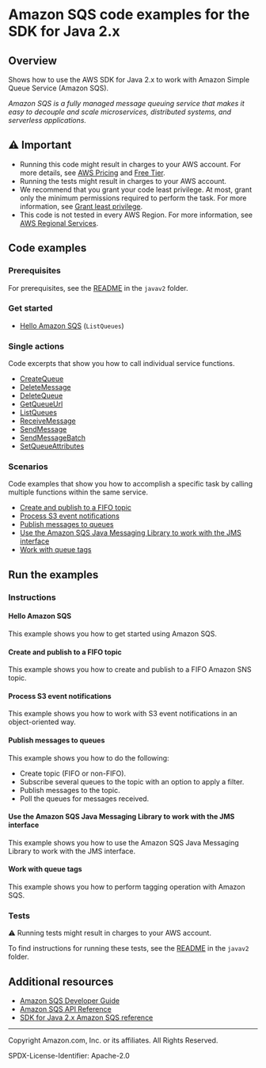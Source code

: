 # Amazon SQS code examples for the SDK for Java 2.x

## Overview

Shows how to use the AWS SDK for Java 2.x to work with Amazon Simple Queue Service (Amazon SQS).

<!--custom.overview.start-->
<!--custom.overview.end-->

_Amazon SQS is a fully managed message queuing service that makes it easy to decouple and scale microservices, distributed systems, and serverless applications._

## ⚠ Important

* Running this code might result in charges to your AWS account. For more details, see [AWS Pricing](https://aws.amazon.com/pricing/) and [Free Tier](https://aws.amazon.com/free/).
* Running the tests might result in charges to your AWS account.
* We recommend that you grant your code least privilege. At most, grant only the minimum permissions required to perform the task. For more information, see [Grant least privilege](https://docs.aws.amazon.com/IAM/latest/UserGuide/best-practices.html#grant-least-privilege).
* This code is not tested in every AWS Region. For more information, see [AWS Regional Services](https://aws.amazon.com/about-aws/global-infrastructure/regional-product-services).

<!--custom.important.start-->
<!--custom.important.end-->

## Code examples

### Prerequisites

For prerequisites, see the [README](../../README.md#Prerequisites) in the `javav2` folder.


<!--custom.prerequisites.start-->
<!--custom.prerequisites.end-->

### Get started

- [Hello Amazon SQS](src/main/java/com/example/sqs/HelloSQS.java#L6) (`ListQueues`)


### Single actions

Code excerpts that show you how to call individual service functions.

- [CreateQueue](src/main/java/com/example/sqs/SQSExample.java#L6)
- [DeleteMessage](src/main/java/com/example/sqs/SQSExample.java#L190)
- [DeleteQueue](src/main/java/com/example/sqs/DeleteQueue.java#L6)
- [GetQueueUrl](src/main/java/com/example/sqs/SQSExample.java#L66)
- [ListQueues](src/main/java/com/example/sqs/SQSExample.java#L82)
- [ReceiveMessage](src/main/java/com/example/sqs/SQSExample.java#L151)
- [SendMessage](src/main/java/com/example/sqs/SendMessages.java#L7)
- [SendMessageBatch](src/main/java/com/example/sqs/SQSExample.java#L132)
- [SetQueueAttributes](src/main/java/com/example/sqs/SSEncryptionExample.java#L64)

### Scenarios

Code examples that show you how to accomplish a specific task by calling multiple
functions within the same service.

- [Create and publish to a FIFO topic](../sns/src/main/java/com/example/sns/PriceUpdateExample.java)
- [Process S3 event notifications](../s3/src/main/java/com/example/s3/ProcessS3EventNotification.java)
- [Publish messages to queues](../../usecases/topics_and_queues/src/main/java/com/example/sns/SNSWorkflow.java)
- [Use the Amazon SQS Java Messaging Library to work with the JMS interface](../sqs-jms/src/main/java/com/example/sqs/jms/stdqueue/TextMessageSender.java)
- [Work with queue tags](src/main/java/com/example/sqs/TagExamples.java)


<!--custom.examples.start-->
<!--custom.examples.end-->

## Run the examples

### Instructions


<!--custom.instructions.start-->
<!--custom.instructions.end-->

#### Hello Amazon SQS

This example shows you how to get started using Amazon SQS.



#### Create and publish to a FIFO topic

This example shows you how to create and publish to a FIFO Amazon SNS topic.


<!--custom.scenario_prereqs.sns_PublishFifoTopic.start-->
<!--custom.scenario_prereqs.sns_PublishFifoTopic.end-->


<!--custom.scenarios.sns_PublishFifoTopic.start-->
<!--custom.scenarios.sns_PublishFifoTopic.end-->

#### Process S3 event notifications

This example shows you how to work with S3 event notifications in an object-oriented way.


<!--custom.scenario_prereqs.s3_Scenario_ProcessS3EventNotification.start-->
<!--custom.scenario_prereqs.s3_Scenario_ProcessS3EventNotification.end-->


<!--custom.scenarios.s3_Scenario_ProcessS3EventNotification.start-->
<!--custom.scenarios.s3_Scenario_ProcessS3EventNotification.end-->

#### Publish messages to queues

This example shows you how to do the following:

- Create topic (FIFO or non-FIFO).
- Subscribe several queues to the topic with an option to apply a filter.
- Publish messages to the topic.
- Poll the queues for messages received.

<!--custom.scenario_prereqs.sqs_Scenario_TopicsAndQueues.start-->
<!--custom.scenario_prereqs.sqs_Scenario_TopicsAndQueues.end-->


<!--custom.scenarios.sqs_Scenario_TopicsAndQueues.start-->
<!--custom.scenarios.sqs_Scenario_TopicsAndQueues.end-->

#### Use the Amazon SQS Java Messaging Library to work with the JMS interface

This example shows you how to use the Amazon SQS Java Messaging Library to work with the JMS interface.


<!--custom.scenario_prereqs.sqs_Scenario_UseJMS.start-->
<!--custom.scenario_prereqs.sqs_Scenario_UseJMS.end-->


<!--custom.scenarios.sqs_Scenario_UseJMS.start-->
<!--custom.scenarios.sqs_Scenario_UseJMS.end-->

#### Work with queue tags

This example shows you how to perform tagging operation with Amazon SQS.


<!--custom.scenario_prereqs.sqs_Scenario_WorkWithTags.start-->
<!--custom.scenario_prereqs.sqs_Scenario_WorkWithTags.end-->


<!--custom.scenarios.sqs_Scenario_WorkWithTags.start-->
<!--custom.scenarios.sqs_Scenario_WorkWithTags.end-->

### Tests

⚠ Running tests might result in charges to your AWS account.


To find instructions for running these tests, see the [README](../../README.md#Tests)
in the `javav2` folder.



<!--custom.tests.start-->
<!--custom.tests.end-->

## Additional resources

- [Amazon SQS Developer Guide](https://docs.aws.amazon.com/AWSSimpleQueueService/latest/SQSDeveloperGuide/welcome.html)
- [Amazon SQS API Reference](https://docs.aws.amazon.com/AWSSimpleQueueService/latest/APIReference/Welcome.html)
- [SDK for Java 2.x Amazon SQS reference](https://sdk.amazonaws.com/java/api/latest/software/amazon/awssdk/services/sqs/package-summary.html)

<!--custom.resources.start-->
<!--custom.resources.end-->

---

Copyright Amazon.com, Inc. or its affiliates. All Rights Reserved.

SPDX-License-Identifier: Apache-2.0
